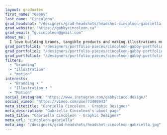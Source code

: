 ```yaml
---
layout: graduates
first_name: "Gabby"
last_name: "Cincoleon"
grad_headshot: "/designers/grad-headshots/headshot-cincoleon-gabriella.jpg"
grad_website: "https://gabbycincoleon.ca"
grad_email: "g.cincoleon@gmail.com"
about_me: |
  I love building brands, tangible products and making illustrations move. I’m a soft-spoken girl who also strives to make the right voice in every project reach its target audience.
grad_portfolio1: "/designers/portfolio-pieces/cincoleon-gabby-portfolio1.jpg"
grad_portfolio2: "/designers/portfolio-pieces/cincoleon-gabby-portfolio2.jpg"
grad_portfolio3: "/designers/portfolio-pieces/cincoleon-gabby-portfolio3.jpg"
filters:
  - "branding"
  - "illustration"
  - "motion"
interests:
  - "Branding • "
  - "Illustration • "
  - "Motion"
social_instagram: "https://www.instagram.com/gabbycinco.design/"
social_vimeo: "https://vimeo.com/user73480943"
meta_sitetitle: "Gabriella Cincoleon · Graphic Designer"
meta_description: "Gabriella Cincoleon's about page"
meta_title: "Gabriella Cincoleon · Graphic Designer"
meta_url: "cincoleon-gabriella"
meta_img: "/designers/grad-headshots/headshot-cincoleon-gabriella.jpg"
---
```

